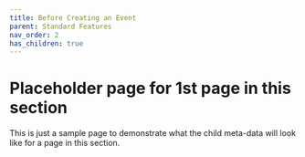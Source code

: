 ```yaml
---
title: Before Creating an Event
parent: Standard Features
nav_order: 2
has_children: true
---
```


# Placeholder page for 1st page in this section

This is just a sample page to demonstrate what the child meta-data will look like
for a page in this section.
